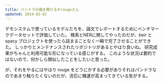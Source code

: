 ```yaml
---
title: パンドラの箱を開けるかrougeさん
updated: 2024-02-02
---
```


デモシステムで使っているモデルたちを、論文でレポートするためにベンチマークデータセットで評価していた。
検索とNERに関してやったのだが、beir と spacy プロジェクトを使ったら詰まることなく一瞬で完了させることができた。
しっかりとメンテナンスされたリポジトリがあるとやはり良いね。
研究成果がちゃんと利用可能な形になっている感じがする。
このような状況は要約ではないので、何かしら類似したことをしたいと思った。

が、それをやるにはやはり rouge をどうにかする必要がありそれはパンドラなのであまり触りたくないのだが、流石に機運が高まってきている気がする。
